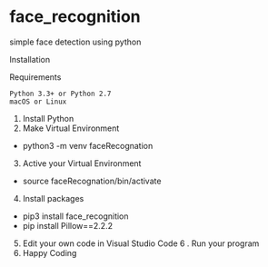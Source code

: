 # face_recognition
simple face detection using python

Installation

Requirements

    Python 3.3+ or Python 2.7
    macOS or Linux
 
1. Install Python
2. Make Virtual Environment
  - python3 -m venv faceRecognation
3. Active your Virtual Environment
  - source faceRecognation/bin/activate
4. Install packages
  - pip3 install face_recognition
  - pip install Pillow==2.2.2
5. Edit your own code in Visual Studio Code
6 . Run your program
7. Happy Coding
